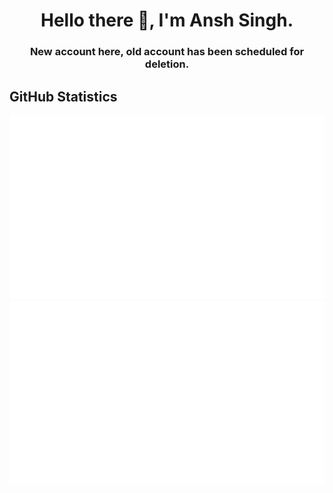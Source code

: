 <h1 align="center"> Hello there 👋, I'm Ansh Singh.</h1>

<h3 align="center"> New account here, old account has been scheduled for deletion.</h3>

## GitHub Statistics
![](https://raw.githubusercontent.com/invinciblevenom/github-stats/master/generated/overview.svg#gh-dark-mode-only)
![](https://raw.githubusercontent.com/invinciblevenom/github-stats/master/generated/languages.svg#gh-dark-mode-only)
